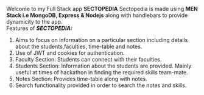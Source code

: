Welcome to my Full Stack app <b>SECTOPEDIA</b>
Sectopedia is made using <b>MEN Stack i.e MongoDB, Express & Nodejs</b> along with handlebars to provide dynamicity to the app. </br>
Features of <b><i>SECTOPEDIA:</i></b>
<ol>
  <li>Aims to focus on information on a particular section including details about the students,faculties, time-table and notes.</li>
  <li>Use of JWT and cookies for authentication.</li>
  <li>Faculty Section: Students can connect with their faculties.</li>
  <li>Students Section: Information about the students are provided. Mainly useful at times of hackathon in finding the required skills team-mate.</li>
  <li>Notes Section: Provides time-table along with notes.</li>
  <li>Search functionality  provided in order to search the notes and skills.</li>
</ol>
